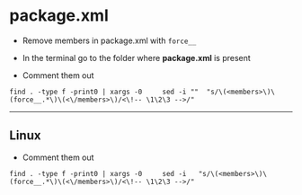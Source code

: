 # package.xml

- Remove members in package.xml  with ```force__``` 

- In the terminal go to the folder where **package.xml** is present


- Comment them out
```
find . -type f -print0 | xargs -0     sed -i ""  "s/\(<members>\)\(force__.*\)\(<\/members>\)/<\!-- \1\2\3 -->/"

```
---

## Linux

- Comment them out
```
find . -type f -print0 | xargs -0     sed -i   "s/\(<members>\)\(force__.*\)\(<\/members>\)/<\!-- \1\2\3 -->/"

```

